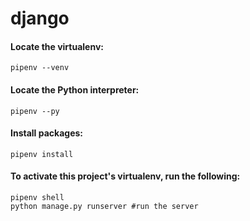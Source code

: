 # django
#### Locate the virtualenv:
```
pipenv --venv
```
#### Locate the Python interpreter:
```
pipenv --py
```
#### Install packages:
```
pipenv install
```

#### To activate this project's virtualenv, run the following:
```
pipenv shell
python manage.py runserver #run the server
```
